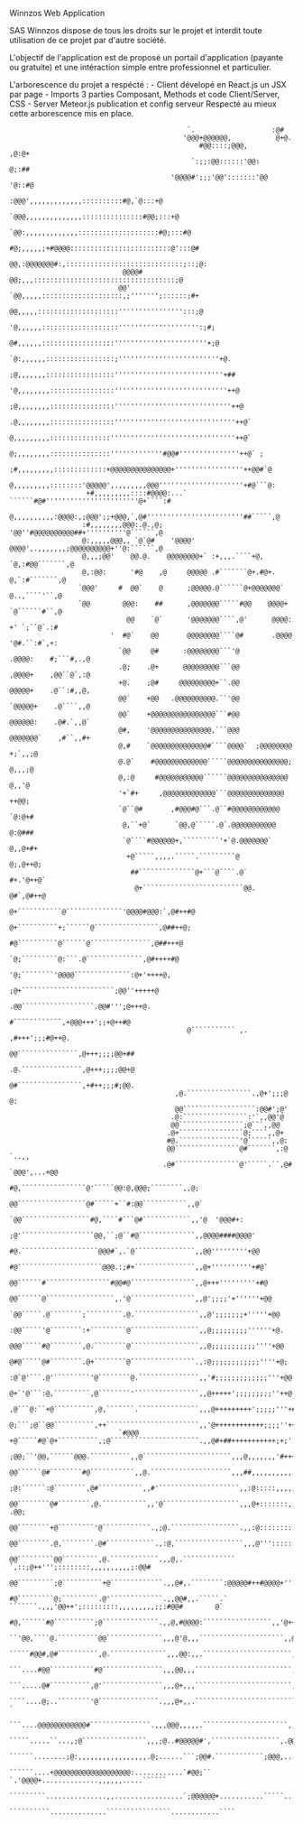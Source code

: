 Winnzos Web Application

SAS Winnzos dispose de tous les droits sur le projet et interdit toute utilisation de ce projet par d'autre société.

L'objectif de l'application est de proposé un portail d'application (payante ou gratuite) et une intéraction simple entre professionnel et particulier.

L'arborescence du projet a respécté :
    - Client dévelopé en React.js un JSX par page
    - Imports 3 parties Composant, Methods et code Client/Server, CSS
    - Server Meteor.js publication et config serveur
Respecté au mieux cette arborescence mis en place.



					                            `.                   :@#                     
					                           '@@@+@@@@@@,           @+@.                   
					                               #@@::::;@@@,       ,@:@+                  
					                             `:;;:@@::::::'@@:     @;:##                 
					                        '@@@@#';;;'@@':::::::'@@   '@::#@                
					                    :@@@',,,,,,,,,,,,,::::::::::#@,`@:::+@               
					                 `@@@,,,,,,,,,,,,,,:::::::::::::::#@@;:::+@              
					               `@@:,,,,,,,,,,,,,::::::::::::::::::::#@;:::#@             
					              #@;,,,,,;+#@@@@:::::::::::::::::::::::::@':::@#            
					             @@,:@@@@@@@#:,:::::::::::::::::::::::::::::;::;@:           
					            @@@@#  @@;,,,:::::::::::::::::::::::::::::::::::;@           
					           @@'  `@@,,,,,::::::::::::::::::::,;''''''';::::::;#+          
					               @@,,,,,::::::::::::::::::::'''''''''''''''':::;@          
					             '@,,,,,,:::::::::::::::::::'''''''''''''''''''':;#;         
					            @#,,,,,,::::::::::::::::::'''''''''''''''''''''''+;@         
					          `@:,,,,,,:::::::::::::::::;'''''''''''''''''''''''''+@.        
					         ;@,,,,,,,:::::::::::::::::'''''''''''''''''''''''''''+##        
					        '@,,,,,,,,::::::::::::::::''''''''''''''''''''''''''''++@        
					       ;@,,,,,,,,::::::::::::::::'''''''''''''''''''''''''''''++@        
					      .@,,,,,,,,::::::::::::::::''''''''''''''''''''''''''''''++@`       
					      @,,,,,,,,,:::::::::::::::'''''''''''''''''''''''''''''''++@`       
					     @;,,,,,,,,:::::::::::::::'''''''''''''#@@#'''''''''''''''++@` ;     
					    ;#,,,,,,,,,:::::::::::::+@@@@@@@@@@@@@@@+'''''''''''''''''++@@#`@    
					    @,,,,,,,,,::::::::'@@@@@',.,,,,,,,@@@'''''''''''''''''''''+#@```@:   
					   +#,,,,,,,,,::::#@@@@:...`  ``````#@#'''''''''''''''''''''''@+````:#   
					   @,,,,,,,,,,:@@@@:,;@@@';;+@@@,`,@#''''''''''''''''''''''''##`````,@   
					  :#,,,,,,,,@@@:.@.,@;          '@@''#@@@@@@@@@@##+''''''''''@``````,@   
					  @:,,,,,@@@,, `@`@#    '@@@@'  @@@@',.,,,,,,,;@@@@@@@@@@+''@:``````,@   
					  @,,,;@@'    @@.@.    @@@@@@@@+` :+,,,.````+@,       `@,:#@@```````,@   
					  @,:@@:      '#@    ,@     @@@@@ .#```````@+.#@+.      @,`:#```````,@   
					 `@@@'     #  @@`    @      ;@@@@@.@``````@+@@@@@@@`     @..,````'``,@   
					 `@@        @@@:    ##      ,@@@@@@@`````#@@    @@@@+    `@``````#``,@  
					             @@    `@`      '@@@@@@@````,@'      @@@@:    +' `;``@`.:#  
					         '  #@`    @@       @@@@@@@@````@#       .@@@@    '@#.``:#`,+:  
					           `@@     @#      :@@@@@@@@```'@        .@@@@:    #;```#,.,@   
					           .@;    .@+      @@@@@@@@@```@@        ,@@@@+    ,@@``@`,:@   
					           +@.    ;@#     @@@@@@@@@+``.@@        @@@@@+    .@``:#,,@,   
					           @@`    +@@   .@@@@@@@@@@.``'@@       `@@@@@+    .@````,,@    
					           @@`    +@@@@@@@@@@@@@@@@```#@@       @@@@@@:    .@#.`,,@`    
					           @#,    '@@@@@@@@@@@@@@@,```@@@      @@@@@@@`    ,#``,,#+     
					           @,#    `@@@@@@@@@@@@@@#````@@@@`  ;@@@@@@@@     +;`,,;@      
					           @.@`    #@@@@@@@@@@@@@`````@@@@@@@@@@@@@@@;     @,,,;@       
					           @,:@     #@@@@@@@@@@@``````@@@@@@@@@@@@@@@      @,,'@        
					           '+`#+     ,@@@@@@@@@@@@@```@@@@@@@@@@@@@@      ++@@;         
					           `@``@#       ,#@@@#@```.@``#@@@@@@@@@@@@      `@:@+#         
					            @,``+@`      `@@,@`````.@`.@@@@@@@@@@@       @:@###         
					            `@````#@@@@@@+,`````````'+`@.@@@@@@@`       @,,@+#+         
					             +@`````,,,,.`````.`````````@              @;,@++@;         
					              ##``````````````@+```@````.@`           #+.'@++@`         
					               @+`````````````````````````@@.        @#`,@#++@          
					                @+```````````@``````````````'@@@@#@@@:`,@#++#@          
					                 @+``````````+;``````@````````````````,@##++@;          
					                  #@``````````@``````@```````````````,@##+++@           
					                   `@;`````````@:```.@``````````````,@#++++#@           
					                     '@;````````'@@@@``````````````:@+'++++@,           
					                       ;@+```````````````````````;@@''+++++@            
					                         .@@``````````````````.@@#''';@+++@.            
					                             #````````````,+@@@+++';;+@++#@             
					                            @``````````` ,. ,#+++';;;#@++@.             
					                           @@```````````````,@+++;;;;@@+##              
					                          .@.```````````````,@+++;;;;@@+@               
					                          @#````````````````,+#++;;;#;@@.               
					                         ,@.````````````````.,@+';;;@ @:                
					                         @@``````````````````:@@#';@'                   
					                        .@:````````````````:'`,,@@'@                    
					                        @@````````````````;@```,,@@                     
					                       .@+````````````````@;````,,@+                    
					                       #@.```````````````'@``````,,@:                   
					                       @@````````````````@#```````,:@      `..,,        
					                      .@#````````````````@'`````.``,@# `@@@',...+@@     
					                      #@,````````````````@'`````@@:@,@@@;````````,,@;
					                      @@`````````````````@#`````+``#:@@```````````,,@`    
					                     `@@`````````````````#@,````#```@#````````````,,'@  '@@@#+: 
					                     ;@'``````````````````@@,``;@``#@``````````````,,@@@@####@@@@'  
					                     #@.```````````````````@@@#`,.`@```````````````,,@@'''''''''+@@        
					                     #@`````````````````````@@@.:;#+```````````````,,@+''''''''''+#@`      
					                     @@``````#````````````````#@@#@````````````````,,@+++'''''''''+#@      
					                     @@``````@`````````````````,.'@````````````````,,@';;;;'+''''''+@@     
					                    `@@`````.@````````;`````````.@.````````````````,,@';;;;;;;+'''''+@@    
					                    :@@`````'@````````:+`````````@`````````````````,,@;;;;;;;;;''''''+@.   
					                    @@@`````#@````````,@.````````@`````````````````,,@;;;;;;;;;;;''''+@@   
					                    @#@`````@#````````.@+````````@````````````````.,:@;;;;;;;;;;;;''''+@;  
					                   :@`@'```.@'`````````'@````````@.```````````````,,'#;;;;;;;;;;;;;'''+@@     
					                   @+`'@```:@,`````````,@````````'````````````````,,@+++++';;;;;;;;;''++@'    
					                  ,@```@:``+@``````````,@,```````.```````````````,,,@+++++++++';;;;;'''+#@`   
					                  @;```;@``@@``````````,++```````````````````````,,'@++++++++++++;;;;''++@@   
					           `#@@@ +@`````#@`@+``````````,;@``````````````````````.,,@#+##+++++++++++;+;''++@.  
					         ;@@;``'@@,``````@@@.``````````,,@``````````````````````,,,@,,,,,,,'#+++++++@@#+++@@  
					        @@``````@#````````#@```````````,,@.````````````````````,,,##,,,,,,,,,,:++++++@@@@++@, 
					      ;@:``````:@````````,@#```````````,,#'````````````````````,,:@:::::,,,,,,,,,,++++@#@@@@@ 
					     @@````````@#````````,@.```````````,,'@```````````````````,,,@+:::::::,,,,,,,,,,:+#@@ .@@;
					    @@````````+@`````````'@````````````.,;@.`````````````````.,,:@::::::::::,,,,,,,,,,:#@@`   
					   @@````````.@,````````.@#````````````.,:@,`````````````````,,,@''':::::::::,,,,,,,,,,,;@@#    
					  @@`````````@@`````````,@.````````````.,,@,.````````````` `,::;@++''';::::::::,,,,,,,,,,;:@@#   
					 @@`````````;@``````````+@`````````````.,,@#,.````````:@@@@@#++#@@@@+''':::::::::,,,,,,,,,:;:@@@  
					 #@`````````@;`````````.@'`````````````.,,@@#,,.`````.` ```````.,,,'@@++';:::::::::,,,,,,,,,;;:#@@#        @` 
					  #@,``````#@``````````;@``````````````.,,@,#@@@@:`````````````````,,'@++'':::::::::::,,,,,,,,:;;;@@@@@@@@#@  
					 ``'@@,````@.``````````@@``````````````,,,@'@,,,`````````````````````,,@++''::::::::::::::::,,,,,:;;;;;;'@@  
					`````#@@#,@#``````````,@.``````````````,,,@@:,,.``````````````````````,'@++'''::::::::::::::::::::::;;'+@@  
					 ```....#@@```````````#@```````````````,,,@@,,,````````````````````````,#@+++''::::::::::::::::;;;;;++@@# 
					 ```.....@#``````````,@'```````````````,,,@+,,,````````````````````````,,@#++++++::::::::;;;;;;;;'++@@@  
					 ````....@;..````````'@```````````````.,,,@+,,.`````````````````````````,'@++++++++';;;;;;;;''+++#@@@ ` 
					   ```....@@@@@@@@@@@@#```````````````.,,,@@@,,,,,.`````````````````````,,@@@@@+'++++++++++++#@@@@,```` 
					    `````.....``...,;@````````````````,,,;@..#@@@@@#',`````````````````,.@@..,#@@@@@@@@@@@@@@@'`..````` 
					      ``````........;@:,,,,,,,,,,,,,,,,,.@;......```;@@#.````````````;@@@,..........,:::,...,....`````
					           ``````....+@@@@@@@@@@@@@@@@@@@:............`#@@;`` `.'@@@@+..............,,,,,,.....``````
					             `````````...............,,.................`;@@@@@@+...........`````.........````````  
					                   ``````````..............````````````````............````                                    
	